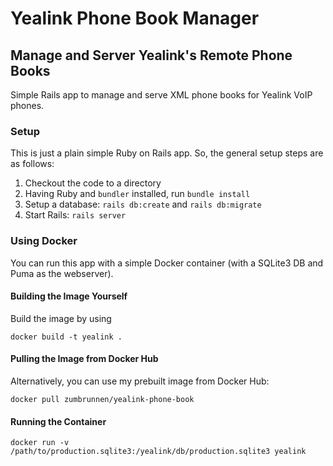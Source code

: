 # Yealink Phone Book Manager
## Manage and Server Yealink's Remote Phone Books

Simple Rails app to manage and serve XML phone books for Yealink VoIP phones.

### Setup

This is just a plain simple Ruby on Rails app. So, the general setup steps are as follows:

1. Checkout the code to a directory
2. Having Ruby and `bundler` installed, run `bundle install`
3. Setup a database: `rails db:create` and `rails db:migrate`
4. Start Rails: `rails server`


### Using Docker

You can run this app with a simple Docker container (with a SQLite3 DB and Puma as the webserver).

#### Building the Image Yourself

Build the image by using

```
docker build -t yealink .
```

#### Pulling the Image from Docker Hub

Alternatively, you can use my prebuilt image from Docker Hub:

```
docker pull zumbrunnen/yealink-phone-book
```

#### Running the Container

```
docker run -v /path/to/production.sqlite3:/yealink/db/production.sqlite3 yealink
```
